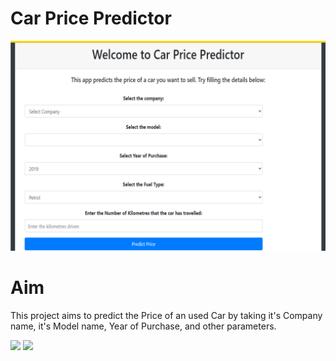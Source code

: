 # Car Price Predictor

<img src="demo.png">



# Aim

This project aims to predict the Price of an used Car by taking it's Company name, it's Model name, Year of Purchase, and other parameters.

<img src="https://github.com/rajtilakls2510/car_price_predictor/blob/master/predict.png">



<img src="https://github.com/rajtilakls2510/car_price_predictor/blob/master/predict.png">
